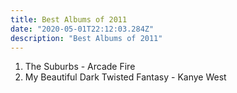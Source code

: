 ```yaml
---
title: Best Albums of 2011
date: "2020-05-01T22:12:03.284Z"
description: "Best Albums of 2011"
---
```


1. The Suburbs - Arcade Fire
2. My Beautiful Dark Twisted Fantasy - Kanye West